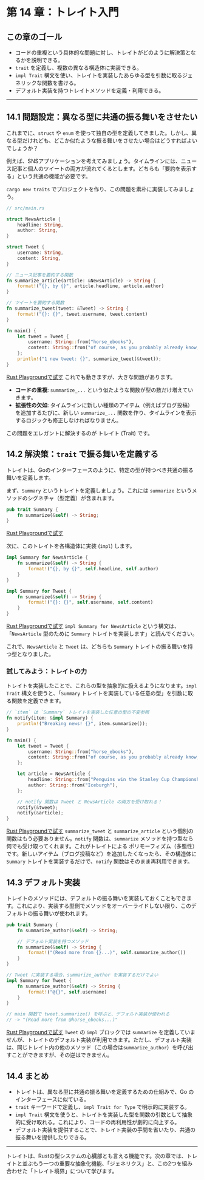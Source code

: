 # 第 14 章：トレイト入門

## この章のゴール
- コードの重複という具体的な問題に対し、トレイトがどのように解決策となるかを説明できる。
- `trait` を定義し、複数の異なる構造体に実装できる。
- `impl Trait` 構文を使い、トレイトを実装したあらゆる型を引数に取るジェネリックな関数を書ける。
- デフォルト実装を持つトレイトメソッドを定義・利用できる。

---

## 14.1 問題設定：異なる型に共通の振る舞いをさせたい

これまでに、`struct` や `enum` を使って独自の型を定義してきました。しかし、異なる型だけれども、どこか似たような振る舞いをさせたい場合はどうすればよいでしょうか？

例えば、SNSアプリケーションを考えてみましょう。タイムラインには、ニュース記事と個人のツイートの両方が流れてくるとします。どちらも「要約を表示する」という共通の機能が必要です。

`cargo new traits` でプロジェクトを作り、この問題を素朴に実装してみましょう。

```rust
// src/main.rs

struct NewsArticle {
    headline: String,
    author: String,
}

struct Tweet {
    username: String,
    content: String,
}

// ニュース記事を要約する関数
fn summarize_article(article: &NewsArticle) -> String {
    format!("{}, by {}", article.headline, article.author)
}

// ツイートを要約する関数
fn summarize_tweet(tweet: &Tweet) -> String {
    format!("{}: {}", tweet.username, tweet.content)
}

fn main() {
    let tweet = Tweet {
        username: String::from("horse_ebooks"),
        content: String::from("of course, as you probably already know, people"),
    };
    println!("1 new tweet: {}", summarize_tweet(&tweet));
}
```
[Rust Playgroundで試す](https://play.rust-lang.org/?version=stable&mode=debug&edition=2021&code=//%20src/main.rs%0A%0Astruct%20NewsArticle%20%7B%0A%20%20%20%20headline%3A%20String%2C%0A%20%20%20%20author%3A%20String%2C%0A%7D%0A%0Astruct%20Tweet%20%7B%0A%20%20%20%20username%3A%20String%2C%0A%20%20%20%20content%3A%20String%2C%0A%7D%0A%0A//%20%E3%83%8B%E3%83%A5%E3%83%BC%E3%82%B9%E8%A8%98%E4%BA%8B%E3%82%92%E8%A6%81%E7%B4%84%E3%81%99%E3%82%8B%E9%96%A2%E6%95%B0%0Afn%20summarize_article%28article%3A%20%26NewsArticle%29%20-%3E%20String%20%7B%0A%20%20%20%20format%21%28%22%7B%7D%2C%20by%20%7B%7D%22%2C%20article.headline%2C%20article.author%29%0A%7D%0A%0A//%20%E3%83%84%E3%82%A4%E3%83%BC%E3%83%88%E3%82%92%E8%A6%81%E7%B4%84%E3%81%99%E3%82%8B%E9%96%A2%E6%95%B0%0Afn%20summarize_tweet%28tweet%3A%20%26Tweet%29%20-%3E%20String%20%7B%0A%20%20%20%20format%21%28%22%7B%7D%3A%20%7B%7D%22%2C%20tweet.username%2C%20tweet.content%29%0A%7D%0A%0Afn%20main%28%29%20%7B%0A%20%20%20%20let%20tweet%20%3D%20Tweet%20%7B%0A%20%20%20%20%20%20%20%20username%3A%20String%3A%3Afrom%28%22horse_ebooks%22%29%2C%0A%20%20%20%20%20%20%20%20content%3A%20String%3A%3Afrom%28%22of%20course%2C%20as%20you%20probably%20already%20know%2C%20people%22%29%2C%0A%20%20%20%20%7D%3B%0A%20%20%20%20println%21%28%221%20new%20tweet%3A%20%7B%7D%22%2C%20summarize_tweet%28%26tweet%29%29%3B%0A%7D)
これでも動きますが、大きな問題があります。
- **コードの重複**: `summarize_...` という似たような関数が型の数だけ増えていきます。
- **拡張性の欠如**: タイムラインに新しい種類のアイテム（例えばブログ投稿）を追加するたびに、新しい `summarize_...` 関数を作り、タイムラインを表示するロジックも修正しなければなりません。

この問題をエレガントに解決するのが トレイト (Trait) です。

## 14.2 解決策：`trait` で振る舞いを定義する

トレイトは、Goのインターフェースのように、特定の型が持つべき共通の振る舞いを定義します。

まず、`Summary` というトレイトを定義しましょう。これには `summarize` というメソッドのシグネチャ（型定義）が含まれます。

```rust
pub trait Summary {
    fn summarize(&self) -> String;
}
```
[Rust Playgroundで試す](https://play.rust-lang.org/?version=stable&mode=debug&edition=2021&code=pub%20trait%20Summary%20%7B%0A%20%20%20%20fn%20summarize%28%26self%29%20-%3E%20String%3B%0A%7D)

次に、このトレイトを各構造体に実装 (`impl`) します。

```rust
impl Summary for NewsArticle {
    fn summarize(&self) -> String {
        format!("{}, by {}", self.headline, self.author)
    }
}

impl Summary for Tweet {
    fn summarize(&self) -> String {
        format!("{}: {}", self.username, self.content)
    }
}
```
[Rust Playgroundで試す](https://play.rust-lang.org/?version=stable&mode=debug&edition=2021&code=impl%20Summary%20for%20NewsArticle%20%7B%0A%20%20%20%20fn%20summarize%28%26self%29%20-%3E%20String%20%7B%0A%20%20%20%20%20%20%20%20format%21%28%22%7B%7D%2C%20by%20%7B%7D%22%2C%20self.headline%2C%20self.author%29%0A%20%20%20%20%7D%0A%7D%0A%0Aimpl%20Summary%20for%20Tweet%20%7B%0A%20%20%20%20fn%20summarize%28%26self%29%20-%3E%20String%20%7B%0A%20%20%20%20%20%20%20%20format%21%28%22%7B%7D%3A%20%7B%7D%22%2C%20self.username%2C%20self.content%29%0A%20%20%20%20%7D%0A%7D)
`impl Summary for NewsArticle` という構文は、「`NewsArticle` 型のために `Summary` トレイトを実装します」と読んでください。

これで、`NewsArticle` と `Tweet` は、どちらも `Summary` トレイトの振る舞いを持つ型となりました。

### 試してみよう：トレイトの力

トレイトを実装したことで、これらの型を抽象的に扱えるようになります。`impl Trait` 構文を使うと、「`Summary` トレイトを実装している任意の型」を引数に取る関数を定義できます。

```rust
// `item` は `Summary` トレイトを実装した任意の型の不変参照
fn notify(item: &impl Summary) {
    println!("Breaking news! {}", item.summarize());
}

fn main() {
    let tweet = Tweet {
        username: String::from("horse_ebooks"),
        content: String::from("of course, as you probably already know, people"),
    };

    let article = NewsArticle {
        headline: String::from("Penguins win the Stanley Cup Championship!"),
        author: String::from("Iceburgh"),
    };

    // notify 関数は Tweet と NewsArticle の両方を受け取れる！
    notify(&tweet);
    notify(&article);
}
```
[Rust Playgroundで試す](https://play.rust-lang.org/?version=stable&mode=debug&edition=2021&code=pub%20trait%20Summary%20%7B%0A%20%20%20%20fn%20summarize%28%26self%29%20-%3E%20String%3B%0A%7D%0A%0Apub%20struct%20NewsArticle%20%7B%0A%20%20%20%20pub%20headline%3A%20String%2C%0A%20%20%20%20pub%20author%3A%20String%2C%0A%7D%0A%0Aimpl%20Summary%20for%20NewsArticle%20%7B%0A%20%20%20%20fn%20summarize%28%26self%29%20-%3E%20String%20%7B%0A%20%20%20%20%20%20%20%20format!%28%22%7B%7D%2C%20by%20%7B%7D%22%2C%20self.headline%2C%20self.author%29%0A%20%20%20%20%7D%0A%7D%0A%0Apub%20struct%20Tweet%20%7B%0A%20%20%20%20pub%20username%3A%20String%2C%0A%20%20%20%20pub%20content%3A%20String%2C%0A%7D%0A%0Aimpl%20Summary%20for%20Tweet%20%7B%0A%20%20%20%20fn%20summarize%28%26self%29%20-%3E%20String%20%7B%0A%20%20%20%20%20%20%20%20format!%28%22%7B%7D%3A%20%7B%7D%22%2C%20self.username%2C%20self.content%29%0A%20%20%20%20%7D%0A%7D%0A//%20%60item%60%20%E3%81%AF%20%60Summary%60%20%E3%83%88%E3%83%AC%E3%82%A4%E3%83%88%E3%82%92%E5%AE%9F%E8%A3%85%E3%81%97%E3%81%9F%E4%BB%BB%E6%84%8F%E3%81%AE%E5%9E%8B%E3%81%AE%E4%B8%8D%E5%A4%89%E5%8F%82%E7%85%A7%0Afn%20notify%28item%3A%20%26impl%20Summary%29%20%7B%0A%20%20%20%20println!%28%22Breaking%20news!%20%7B%7D%22%2C%20item.summarize%28%29%29%3B%0A%7D%0A%0Afn%20main%28%29%20%7B%0A%20%20%20%20let%20tweet%20%3D%20Tweet%20%7B%0A%20%20%20%20%20%20%20%20username%3A%20String%3A%3Afrom%28%22horse_ebooks%22%29%2C%0A%20%20%20%20%20%20%20%20content%3A%20String%3A%3Afrom%28%22of%20course%2C%20as%20you%20probably%20already%20know%2C%20people%22%29%2C%0A%20%20%20%20%7D%3B%0A%0A%20%20%20%20let%20article%20%3D%20NewsArticle%20%7B%0A%20%20%20%20%20%20%20%20headline%3A%20String%3A%3Afrom%28%22Penguins%20win%20the%20Stanley%20Cup%20Championship!%22%29%2C%0A%20%20%20%20%20%20%20%20author%3A%20String%3A%3Afrom%28%22Iceburgh%22%29%2C%0A%20%20%20%20%7D%3B%0A%0A%20%20%20%20//%20notify%20%E9%96%A2%E6%95%B0%E3%81%AF%20Tweet%20%E3%81%A8%20NewsArticle%20%E3%81%AE%E4%B8%A1%E6%96%B9%E3%82%92%E5%8F%97%E3%81%91%E5%8F%96%E3%82%8C%E3%82%8B%EF%BC%81%0A%20%20%20%20notify%28%26tweet%29%3B%0A%20%20%20%20notify%28%26article%29%3B%0A%7D)
`summarize_tweet` と `summarize_article` という個別の関数はもう必要ありません。`notify` 関数は、`summarize` メソッドを持つ型なら何でも受け取ってくれます。これがトレイトによる ポリモーフィズム（多態性） です。新しいアイテム（ブログ投稿など）を追加したくなったら、その構造体に `Summary` トレイトを実装するだけで、`notify` 関数はそのまま再利用できます。

## 14.3 デフォルト実装

トレイトのメソッドには、デフォルトの振る舞いを実装しておくこともできます。これにより、実装する型側でメソッドをオーバーライドしない限り、このデフォルトの振る舞いが使われます。

```rust
pub trait Summary {
    fn summarize_author(&self) -> String;

    // デフォルト実装を持つメソッド
    fn summarize(&self) -> String {
        format!("(Read more from {}...)", self.summarize_author())
    }
}

// Tweet に実装する場合、summarize_author を実装するだけでよい
impl Summary for Tweet {
    fn summarize_author(&self) -> String {
        format!("@{}", self.username)
    }
}

// main 関数で tweet.summarize() を呼ぶと、デフォルト実装が使われる
// -> "(Read more from @horse_ebooks...)"
```
[Rust Playgroundで試す](https://play.rust-lang.org/?version=stable&mode=debug&edition=2021&code=pub%20trait%20Summary%20%7B%0A%20%20%20%20fn%20summarize_author%28%26self%29%20-%3E%20String%3B%0A%0A%20%20%20%20//%20%E3%83%87%E3%83%95%E3%82%A9%E3%83%AB%E3%83%88%E5%AE%9F%E8%A3%85%E3%82%92%E6%8C%81%E3%81%A4%E3%83%A1%E3%82%BD%E3%83%83%E3%83%89%0A%20%20%20%20fn%20summarize%28%26self%29%20-%3E%20String%20%7B%0A%20%20%20%20%20%20%20%20format%21%28%22%28Read%20more%20from%20%7B%7D...%29%22%2C%20self.summarize_author%28%29%29%0A%20%20%20%20%7D%0A%7D%0A%0A//%20Tweet%20%E3%81%AB%E5%AE%9F%E8%A3%85%E3%81%99%E3%82%8B%E5%A0%B4%E5%90%88%E3%80%81summarize_author%20%E3%82%92%E5%AE%9F%E8%A3%85%E3%81%99%E3%82%8B%E3%81%A0%E3%81%91%E3%81%A7%E3%82%88%E3%81%84%0Aimpl%20Summary%20for%20Tweet%20%7B%0A%20%20%20%20fn%20summarize_author%28%26self%29%20-%3E%20String%20%7B%0A%20%20%20%20%20%20%20%20format%21%28%22%40%7B%7D%22%2C%20self.username%29%0A%20%20%20%20%7D%0A%7D%0A%0A//%20main%20%E9%96%A2%E6%95%B0%E3%81%A7%20tweet.summarize%28%29%20%E3%82%92%E5%91%BC%E3%81%B6%E3%81%A8%E3%80%81%E3%83%87%E3%83%95%E3%82%A9%E3%83%AB%E3%83%88%E5%AE%9F%E8%A3%85%E3%81%8C%E4%BD%BF%E3%82%8F%E3%82%8C%E3%82%8B%0A//%20-%3E%20%22%28Read%20more%20from%20%40horse_ebooks...%29%22)
`Tweet` の `impl` ブロックでは `summarize` を定義していませんが、トレイトのデフォルト実装が利用できます。ただし、デフォルト実装は、同じトレイト内の他のメソッド（この場合は`summarize_author`）を呼び出すことができますが、その逆はできません。

## 14.4 まとめ

- トレイトは、異なる型に共通の振る舞いを定義するための仕組みで、Go のインターフェースに似ている。
- `trait` キーワードで定義し、`impl Trait for Type` で明示的に実装する。
- `impl Trait` 構文を使うと、トレイトを実装した型を関数の引数として抽象的に受け取れる。これにより、コードの再利用性が劇的に向上する。
- デフォルト実装を提供することで、トレイト実装の手間を省いたり、共通の振る舞いを提供したりできる。

---

トレイトは、Rustの型システムの心臓部とも言える機能です。次の章では、トレイトと並ぶもう一つの重要な抽象化機能、「ジェネリクス」と、この2つを組み合わせた「トレイト境界」について学びます。
